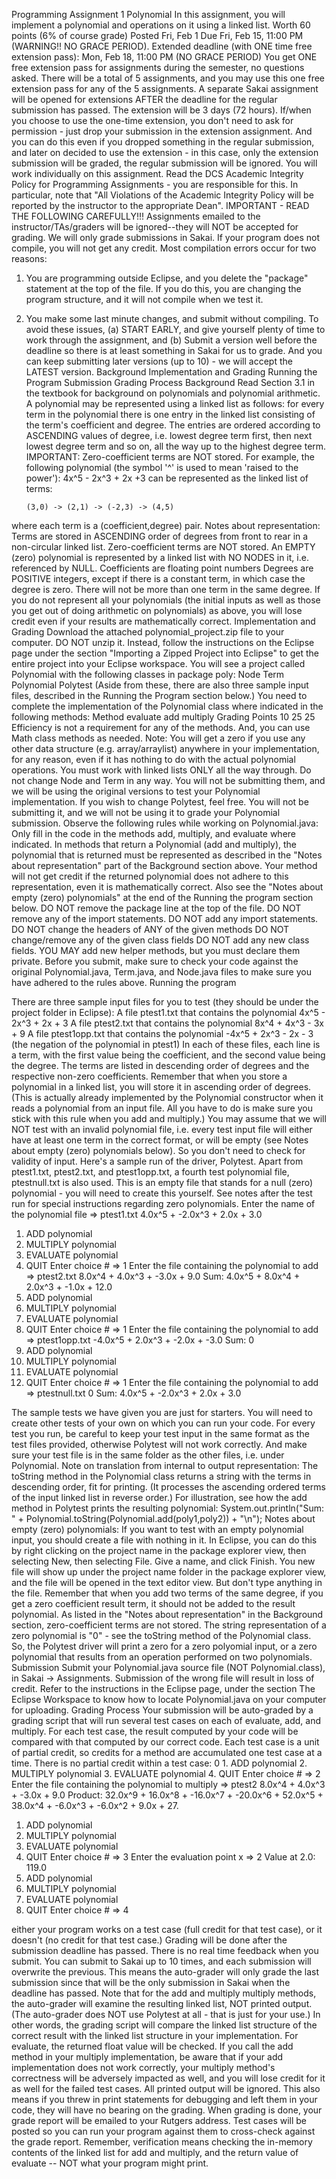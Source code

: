  Programming Assignment 1
Polynomial
In this assignment, you will implement a polynomial and operations on it using a linked list.
Worth 60 points (6% of course grade)
Posted Fri, Feb 1
Due Fri, Feb 15, 11:00 PM (WARNING!! NO GRACE PERIOD).
Extended deadline (with ONE time free extension pass): Mon, Feb 18, 11:00 PM (NO GRACE PERIOD)
You get ONE free extension pass for assignments during the semester, no questions asked. There will be a total of 5 assignments, and
you may use this one free extension pass for any of the 5 assignments.
A separate Sakai assignment will be opened for extensions AFTER the deadline for the regular submission has passed. The extension will be 3 days (72 hours). If/when you choose to use the one-time extension, you don't need to ask for permission - just drop your submission in the extension assignment. And you can do this even if you dropped something in the regular submission, and later on decided to use the extension - in this case, only the extension submission will be graded, the regular submission will be ignored.
You will work individually on this assignment. Read the DCS Academic Integrity Policy for Programming Assignments - you are responsible for this. In particular, note that "All Violations of the Academic Integrity Policy will be reported by the instructor to the appropriate Dean".
IMPORTANT - READ THE FOLLOWING CAREFULLY!!!
Assignments emailed to the instructor/TAs/graders will be ignored--they will NOT be accepted for grading. We will only grade submissions in Sakai.
If your program does not compile, you will not get any credit.
Most compilation errors occur for two reasons:
1. You are programming outside Eclipse, and you delete the "package" statement at the top of the file. If you do this, you are changing the program structure, and it will not compile when we test it.
2. You make some last minute changes, and submit without compiling.
To avoid these issues, (a) START EARLY, and give yourself plenty of time to work through the assignment, and (b) Submit a version well before the deadline so there is at least something in Sakai for us to grade. And you can keep submitting later versions (up to 10) - we will accept the LATEST version.
Background
Implementation and Grading Running the Program Submission
Grading Process
Background
Read Section 3.1 in the textbook for background on polynomials and polynomial arithmetic.
A polynomial may be represented using a linked list as follows: for every term in the polynomial there is one entry in the linked list consisting of the term's coefficient and degree. The entries are ordered according to ASCENDING values of degree, i.e. lowest degree term first, then next lowest degree term and so on, all the way up to the highest degree term. IMPORTANT: Zero-coefficient terms are NOT stored.
For example, the following polynomial (the symbol '^' is used to mean 'raised to the power'):
      4x^5 - 2x^3 + 2x +3
                         can be represented as the linked list of terms:

       (3,0) -> (2,1) -> (-2,3) -> (4,5)
where each term is a (coefficient,degree) pair. Notes about representation:
Terms are stored in ASCENDING order of degrees from front to rear in a non-circular linked list. Zero-coefficient terms are NOT stored.
An EMPTY (zero) polynomial is represented by a linked list with NO NODES in it, i.e. referenced by NULL. Coefficients are floating point numbers
Degrees are POSITIVE integers, except if there is a constant term, in which case the degree is zero. There will not be more than one term in the same degree.
If you do not represent all your polynomials (the initial inputs as well as those you get out of doing arithmetic on polynomials) as above, you will lose credit even if your results are mathematically correct.
Implementation and Grading
Download the attached polynomial_project.zip file to your computer. DO NOT unzip it. Instead, follow the instructions on the Eclipse page under the section "Importing a Zipped Project into Eclipse" to get the entire project into your Eclipse workspace.
You will see a project called Polynomial with the following classes in package poly:
     Node
     Term
     Polynomial
     Polytest
(Aside from these, there are also three sample input files, described in the Running the Program section below.) You need to complete the implementation of the Polynomial class where indicated in the following methods:
              Method
evaluate
add
multiply
Grading Points
10 25 25
    Efficiency is not a requirement for any of the methods. And, you can use Math class methods as needed.
Note: You will get a zero if you use any other data structure (e.g. array/arraylist) anywhere in your implementation, for any reason,
even if it has nothing to do with the actual polynomial operations. You must work with linked lists ONLY all the way through.
Do not change Node and Term in any way. You will not be submitting them, and we will be using the original versions to test your Polynomial implementation.
If you wish to change Polytest, feel free. You will not be submitting it, and we will not be using it to grade your Polynomial submission.
Observe the following rules while working on Polynomial.java:
Only fill in the code in the methods add, multiply, and evaluate where indicated.
In methods that return a Polynomial (add and multiply), the polynomial that is returned must be represented as described in the "Notes about representation" part of the Background section above.
Your method will not get credit if the returned polynomial does not adhere to this representation, even it is mathematically correct.
Also see the "Notes about empty (zero) polynomials" at the end of the Running the program section below.
DO NOT remove the package line at the top of the file.
DO NOT remove any of the import statements.
DO NOT add any import statements.
DO NOT change the headers of ANY of the given methods
DO NOT change/remove any of the given class fields
DO NOT add any new class fields.
YOU MAY add new helper methods, but you must declare them private.
Before you submit, make sure to check your code against the original Polynomial.java, Term.java, and Node.java files to make sure you have adhered to the rules above.
               Running the program

There are three sample input files for you to test (they should be under the project folder in Eclipse):
A file ptest1.txt that contains the polynomial 4x^5 - 2x^3 + 2x + 3
A file ptest2.txt that contains the polynomial 8x^4 + 4x^3 - 3x + 9
A file ptest1opp.txt that contains the polynomial -4x^5 + 2x^3 - 2x - 3
(the negation of the polynomial in ptest1)
In each of these files, each line is a term, with the first value being the coefficient, and the second value being the degree. The terms are listed in descending order of degrees and the respective non-zero coefficients. Remember that when you store a polynomial in a linked list, you will store it in ascending order of degrees. (This is actually already implemented by the Polynomial constructor when it reads a polynomial from an input file. All you have to do is make sure you stick with this rule when you add and multiply.)
You may assume that we will NOT test with an invalid polynomial file, i.e. every test input file will either have at least one term in the correct format, or will be empty (see Notes about empty (zero) polynomials below). So you don't need to check for validity of input.
Here's a sample run of the driver, Polytest. Apart from ptest1.txt, ptest2.txt, and ptest1opp.txt, a fourth test polynomial file, ptestnull.txt is also used. This is an empty file that stands for a null (zero) polynomial - you will need to create this yourself. See notes after the test run for special instructions regarding zero polynomials.
     Enter the name of the polynomial file => ptest1.txt
4.0x^5 + -2.0x^3 + 2.0x + 3.0
1. ADD polynomial
2. MULTIPLY polynomial
3. EVALUATE polynomial
4. QUIT
        Enter choice # => 1
Enter the file containing the polynomial to add => ptest2.txt
8.0x^4 + 4.0x^3 + -3.0x + 9.0
Sum: 4.0x^5 + 8.0x^4 + 2.0x^3 + -1.0x + 12.0
1. ADD polynomial
2. MULTIPLY polynomial
3. EVALUATE polynomial
4. QUIT
        Enter choice # => 1
Enter the file containing the polynomial to add  => ptest1opp.txt
-4.0x^5 + 2.0x^3 + -2.0x + -3.0
Sum: 0
1. ADD polynomial
2. MULTIPLY polynomial
3. EVALUATE polynomial
4. QUIT
        Enter choice # => 1
Enter the file containing the polynomial to add  => ptestnull.txt
0
Sum: 4.0x^5 + -2.0x^3 + 2.0x + 3.0

 The sample tests we have given you are just for starters. You will need to create other tests of your own on which you can run your code. For every test you run, be careful to keep your test input in the same format as the test files provided, otherwise Polytest will not work correctly. And make sure your test file is in the same folder as the other files, i.e. under Polynomial.
Note on translation from internal to output representation:
The toString method in the Polynomial class returns a string with the terms in descending order, fit for printing. (It processes the ascending ordered terms of the input linked list in reverse order.) For illustration, see how the add method in Polytest prints the resulting polynomial:
    System.out.println("Sum: " + Polynomial.toString(Polynomial.add(poly1,poly2)) + "\n");
Notes about empty (zero) polynomials:
If you want to test with an empty polynomial input, you should create a file with nothing in it. In Eclipse, you can do this by right clicking on the project name in the package explorer view, then selecting New, then selecting File. Give a name, and click Finish. You new file will show up under the project name folder in the package explorer view, and the file will be opened in the text editor view. But don't type anything in the file.
Remember that when you add two terms of the same degree, if you get a zero coefficient result term, it should not be added to the result polynomial. As listed in the "Notes about representation" in the Background section, zero-coefficient terms are not stored.
The string representation of a zero polynomial is "0" - see the toString method of the Polynomial class. So, the Polytest driver will print a zero for a zero polyomial input, or a zero polynomial that results from an operation performed on two polynomials.
Submission
Submit your Polynomial.java source file (NOT Polynomial.class), in Sakai -> Assignments. Submission of the wrong file will result in
loss of credit.
Refer to the instructions in the Eclipse page, under the section The Eclipse Workspace to know how to locate Polynomial.java on your computer for uploading.
Grading Process
Your submission will be auto-graded by a grading script that will run several test cases on each of evaluate, add, and multiply.
For each test case, the result computed by your code will be compared with that computed by our correct code. Each test case is a unit of partial credit, so credits for a method are accumulated one test case at a time. There is no partial credit within a test case:
0
            1. ADD polynomial
2. MULTIPLY polynomial
3. EVALUATE polynomial
4. QUIT
        Enter choice # => 2
Enter the file containing the polynomial to multiply  => ptest2
8.0x^4 + 4.0x^3 + -3.0x + 9.0
Product: 32.0x^9 + 16.0x^8 + -16.0x^7 + -20.0x^6 + 52.0x^5 + 38.0x^4 + -6.0x^3 + -6.0x^2 + 9.0x + 27.
1. ADD polynomial
2. MULTIPLY polynomial
3. EVALUATE polynomial
4. QUIT
        Enter choice # => 3
Enter the evaluation point x  => 2
Value at 2.0: 119.0
1. ADD polynomial
2. MULTIPLY polynomial
3. EVALUATE polynomial
4. QUIT
        Enter choice # => 4

either your program works on a test case (full credit for that test case), or it doesn't (no credit for that test case.)
Grading will be done after the submission deadline has passed. There is no real time feedback when you submit. You can submit to Sakai up to 10 times, and each submission will overwrite the previous. This means the auto-grader will only grade the last submission since that will be the only submission in Sakai when the deadline has passed.
Note that for the add and multiply multiply methods, the auto-grader will examine the resulting linked list, NOT printed output. (The auto-grader does NOT use Polytest at all - that is just for your use.) In other words, the grading script will compare the linked list structure of the correct result with the linked list structure in your implementation. For evaluate, the returned float value will be checked.
If you call the add method in your multiply implementation, be aware that if your add implementation does not work correctly, your multiply method's correctness will be adversely impacted as well, and you will lose credit for it as well for the failed test cases.
All printed output will be ignored. This also means if you threw in print statements for debugging and left them in your code, they will have no bearing on the grading.
When grading is done, your grade report will be emailed to your Rutgers address. Test cases will be posted so you can run your program against them to cross-check against the grade report. Remember, verification means checking the in-memory contents of the linked list for add and multiply, and the return value of evaluate -- NOT what your program might print.
 
